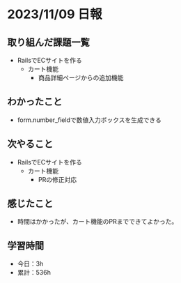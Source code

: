 # 2023/11/09 日報
## 取り組んだ課題一覧
- RailsでECサイトを作る
  - カート機能
    - 商品詳細ページからの追加機能

## わかったこと
- form.number_fieldで数値入力ボックスを生成できる

## 次やること
- RailsでECサイトを作る
  - カート機能
    - PRの修正対応

## 感じたこと
- 時間はかかったが、カート機能のPRまでできてよかった。

## 学習時間
- 今日：3h
- 累計：536h
